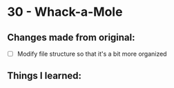 # 30 - Whack-a-Mole

## Changes made from original:
- [ ] Modify file structure so that it's a bit more organized

## Things I learned:
